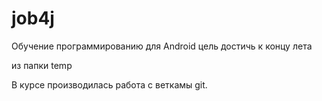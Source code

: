 # job4j
Обучение программированию для Android
цель достичь к концу лета

из папки temp

В курсе производилась работа с веткамы git.